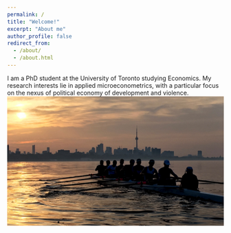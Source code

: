 ```yaml
---
permalink: /
title: "Welcome!"
excerpt: "About me"
author_profile: false
redirect_from: 
  - /about/
  - /about.html
---
```


I am a PhD student at the University of Toronto studying Economics. My research interests lie in applied microeconometrics, with a particular focus on the nexus of political economy of development and violence.
<img src='/images/rowing_toronto.jpg' width='600px'>
